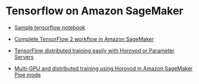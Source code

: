 # Tensorflow on Amazon SageMaker

- [Sample tensorflow notebook](script/tensorflow_script_mode_training_and_serving.ipynb)

- [Complete TensorFlow 2 workflow in Amazon SageMaker](https://aws.amazon.com/blogs/machine-learning/creating-a-complete-tensorflow-2-workflow-in-amazon-sagemaker/)

- [TensorFlow distributed training easily with Horovod or Parameter Servers](https://aws.amazon.com/blogs/machine-learning/launching-tensorflow-distributed-training-easily-with-horovod-or-parameter-servers-in-amazon-sagemaker/)

- [Multi-GPU and distributed training using Horovod in Amazon SageMaker Pipe mode](https://aws.amazon.com/blogs/machine-learning/multi-gpu-and-distributed-training-using-horovod-in-amazon-sagemaker-pipe-mode/)
